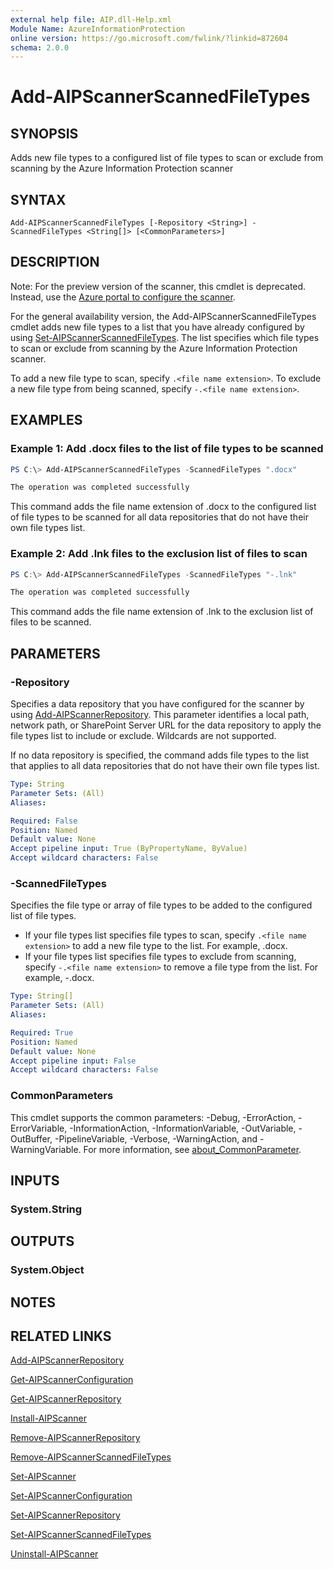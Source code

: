 ```yaml
---
external help file: AIP.dll-Help.xml
Module Name: AzureInformationProtection
online version: https://go.microsoft.com/fwlink/?linkid=872604
schema: 2.0.0
---
```


# Add-AIPScannerScannedFileTypes

## SYNOPSIS
Adds new file types to a configured list of file types to scan or exclude from scanning by the Azure Information Protection scanner

## SYNTAX

```
Add-AIPScannerScannedFileTypes [-Repository <String>] -ScannedFileTypes <String[]> [<CommonParameters>]
```

## DESCRIPTION
Note: For the preview version of the scanner, this cmdlet is deprecated. Instead, use the [Azure portal to configure the scanner](/information-protection/deploy-aip-scanner-preview).

For the general availability version, the Add-AIPScannerScannedFileTypes cmdlet adds new file types to a list that you have already configured by using [Set-AIPScannerScannedFileTypes](./Set-AIPScannerScannedFileTypes.md). The list specifies which file types to scan or exclude from scanning by the Azure Information Protection scanner. 

To add a new file type to scan, specify `.<file name extension>`. To exclude a new file type from being scanned, specify `-.<file name extension>`.

## EXAMPLES

### Example 1: Add .docx files to the list of file types to be scanned

```powershell
PS C:\> Add-AIPScannerScannedFileTypes -ScannedFileTypes ".docx"

The operation was completed successfully
```

This command adds the file name extension of .docx to the configured list of file types to be scanned for all data repositories that do not have their own file types list.



### Example 2: Add .lnk files to the exclusion list of files to scan
```powershell
PS C:\> Add-AIPScannerScannedFileTypes -ScannedFileTypes "-.lnk"

The operation was completed successfully
```

This command adds the file name extension of .lnk to the exclusion list of files to be scanned. 

## PARAMETERS

### -Repository
Specifies a data repository that you have configured for the scanner by using [Add-AIPScannerRepository](./Add-AIPScannerRepository.md). This parameter identifies a local path, network path, or SharePoint Server URL for the data repository to apply the file types list to include or exclude. Wildcards are not supported.

If no data repository is specified, the command adds file types to the list that applies to all data repositories that do not have their own file types list.

```yaml
Type: String
Parameter Sets: (All)
Aliases:

Required: False
Position: Named
Default value: None
Accept pipeline input: True (ByPropertyName, ByValue)
Accept wildcard characters: False
```

### -ScannedFileTypes
Specifies the file type or array of file types to be added to the configured list of file types.

- If your file types list specifies file types to scan, specify `.<file name extension>` to add a new file type to the list. For example, .docx. 
- If your file types list specifies file types to exclude from scanning, specify `-.<file name extension>` to remove a file type from the list. For example, -.docx.


```yaml
Type: String[]
Parameter Sets: (All)
Aliases:

Required: True
Position: Named
Default value: None
Accept pipeline input: False
Accept wildcard characters: False
```

### CommonParameters
This cmdlet supports the common parameters: -Debug, -ErrorAction, -ErrorVariable, -InformationAction, -InformationVariable, -OutVariable, -OutBuffer, -PipelineVariable, -Verbose, -WarningAction, and -WarningVariable. For more information, see [about_CommonParameter](https://go.microsoft.com/fwlink/?LinkID=113216).

## INPUTS

### System.String


## OUTPUTS

### System.Object

## NOTES

## RELATED LINKS

[Add-AIPScannerRepository](./Add-AIPScannerRepository.md)

[Get-AIPScannerConfiguration](./Get-AIPScannerConfiguration.md)

[Get-AIPScannerRepository](./Get-AIPScannerRepository.md)

[Install-AIPScanner](./Install-AIPScanner.md)

[Remove-AIPScannerRepository](Remove-AIPScannerRepository.md)

[Remove-AIPScannerScannedFileTypes](Remove-AIPScannerScannedFileTypes.md)

[Set-AIPScanner](./Set-AIPScanner.md)

[Set-AIPScannerConfiguration](./Set-AIPScannerConfiguration.md)

[Set-AIPScannerRepository](./Set-AIPScannerRepository.md)

[Set-AIPScannerScannedFileTypes](./Set-AIPScannerScannedFileTypes.md)

[Uninstall-AIPScanner](./Uninstall-AIPScanner.md)

